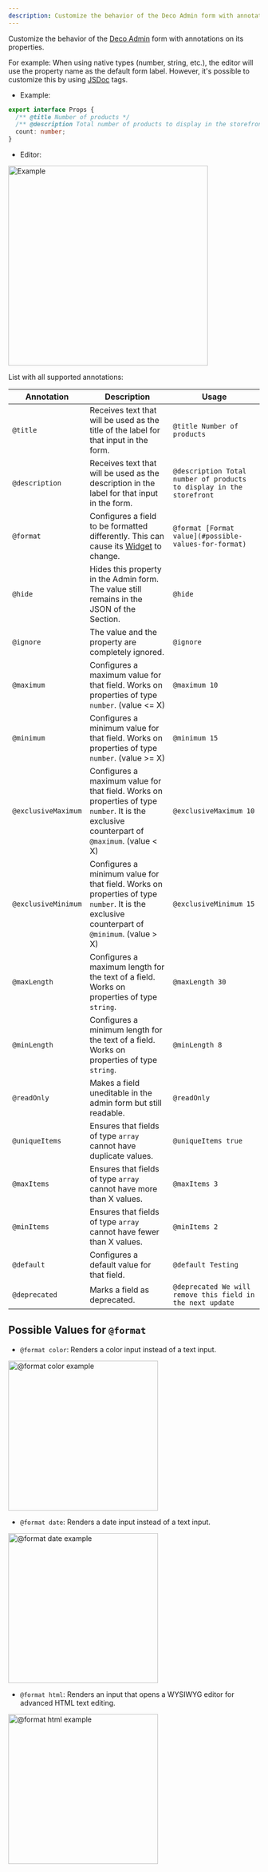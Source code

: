 ```yaml
---
description: Customize the behavior of the Deco Admin form with annotations on its properties.
---
```


Customize the behavior of the [Deco Admin](https://admin.deco.cx) form with annotations on its properties.

For example: When using native types (number, string, etc.), the editor will use the property name as the default form label. However, it's possible to customize this by using [JSDoc](https://jsdoc.app/) tags.

- Example:

```ts
export interface Props {
  /** @title Number of products */
  /** @description Total number of products to display in the storefront */
  count: number;
}
```

- Editor:

<img src="/docs/annotations/example.png" alt="Example" width="400">

List with all supported annotations:

| Annotation | Description | Usage |
|------------|-------------|-------|
|`@title`|Receives text that will be used as the title of the label for that input in the form.|`@title Number of products`|
|`@description`|Receives text that will be used as the description in the label for that input in the form.|`@description Total number of products to display in the storefront`|
|`@format`|Configures a field to be formatted differently. This can cause its [Widget](/docs/en/widget) to change.|`@format [Format value](#possible-values-for-format)`|
|`@hide`|Hides this property in the Admin form. The value still remains in the JSON of the Section.|`@hide`|
|`@ignore`|The value and the property are completely ignored.|`@ignore`|
|`@maximum`|Configures a maximum value for that field. Works on properties of type `number`. (value <= X)|`@maximum 10`|
|`@minimum`|Configures a minimum value for that field. Works on properties of type `number`. (value >= X)|`@minimum 15`|
|`@exclusiveMaximum`|Configures a maximum value for that field. Works on properties of type `number`. It is the exclusive counterpart of `@maximum`. (value < X)|`@exclusiveMaximum 10`|
|`@exclusiveMinimum`|Configures a minimum value for that field. Works on properties of type `number`. It is the exclusive counterpart of `@minimum`. (value > X)|`@exclusiveMinimum 15`|
|`@maxLength`|Configures a maximum length for the text of a field. Works on properties of type `string`.|`@maxLength 30`|
|`@minLength`|Configures a minimum length for the text of a field. Works on properties of type `string`.|`@minLength 8`|
|`@readOnly`|Makes a field uneditable in the admin form but still readable.|`@readOnly`|
|`@uniqueItems`|Ensures that fields of type `array` cannot have duplicate values.|`@uniqueItems true`|
|`@maxItems`|Ensures that fields of type `array` cannot have more than X values.|`@maxItems 3`|
|`@minItems`|Ensures that fields of type `array` cannot have fewer than X values.|`@minItems 2`|
|`@default`|Configures a default value for that field.|`@default Testing`|
|`@deprecated`|Marks a field as deprecated.|`@deprecated We will remove this field in the next update`|

## Possible Values for `@format`

- `@format color`: Renders a color input instead of a text input.

<img src="/docs/annotations/color.png" alt="@format color example" width="300">

- `@format date`: Renders a date input instead of a text input.

<img src="/docs/annotations/date.png" alt="@format date example" width="300">

- `@format html`: Renders an input that opens a WYSIWYG editor for advanced HTML text editing.

<img src="/docs/widgets/html-open.png" alt="@format html example" width="300">